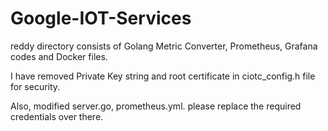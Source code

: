 # Google-IOT-Services

reddy directory consists of Golang Metric Converter, Prometheus, Grafana codes and Docker files.

I have removed Private Key string and root certificate in ciotc_config.h file for security.

Also, modified server.go, prometheus.yml. please replace the required credentials over there.
